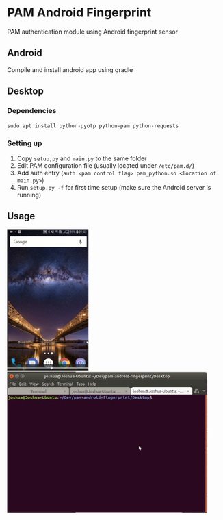 # PAM Android Fingerprint

PAM authentication module using Android fingerprint sensor

## Android

Compile and install android app using gradle

## Desktop

### Dependencies
`sudo apt install python-pyotp python-pam python-requests`

### Setting up
 1. Copy `setup,py` and `main.py` to the same folder
 2. Edit PAM configuration file (usually located under `/etc/pam.d/`)
 3. Add auth entry (`auth <pam control flag> pam_python.so <location of main.py>`)
 4. Run `setup.py -f` for first time setup (make sure the Android server is running)

## Usage
<img src="android.gif" alt="android animation" height="330px"/>
<img src="desktop.gif" alt="desktop animation" height="330px"/>
